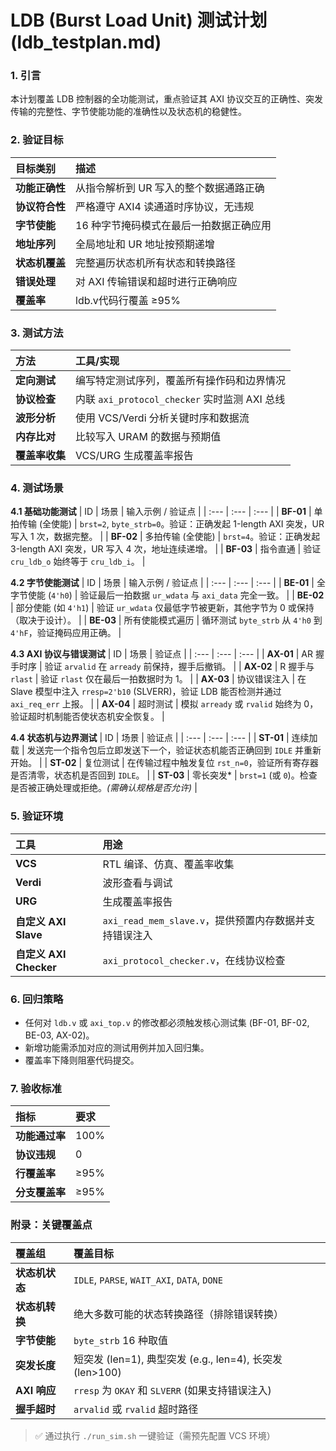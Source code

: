 
# LDB (Burst Load Unit) 测试计划 (ldb_testplan.md)

### 1. 引言
本计划覆盖 LDB 控制器的全功能测试，重点验证其 AXI 协议交互的正确性、突发传输的完整性、字节使能功能的准确性以及状态机的稳健性。

### 2. 验证目标
| 目标类别 | 描述 |
| :--- | :--- |
| **功能正确性** | 从指令解析到 UR 写入的整个数据通路正确 |
| **协议符合性** | 严格遵守 AXI4 读通道时序协议，无违规 |
| **字节使能** | 16 种字节掩码模式在最后一拍数据正确应用 |
| **地址序列** | 全局地址和 UR 地址按预期递增 |
| **状态机覆盖** | 完整遍历状态机所有状态和转换路径 |
| **错误处理** | 对 AXI 传输错误和超时进行正确响应 |
| **覆盖率** | ldb.v代码行覆盖 ≥95% |

### 3. 测试方法
| 方法 | 工具/实现 |
| :--- | :--- |
| **定向测试** | 编写特定测试序列，覆盖所有操作码和边界情况 |
| **协议检查** | 内联 `axi_protocol_checker` 实时监测 AXI 总线 |
| **波形分析** | 使用 VCS/Verdi 分析关键时序和数据流 |
| **内存比对** | 比较写入 URAM 的数据与预期值 |
| **覆盖率收集** | VCS/URG 生成覆盖率报告 |

### 4. 测试场景
**4.1 基础功能测试**
| ID | 场景 | 输入示例 / 验证点 |
| :--- | :--- | :--- |
| **BF-01** | 单拍传输 (全使能) | `brst=2`, `byte_strb=0`。验证：正确发起 1-length AXI 突发，UR 写入 1 次，数据完整。 |
| **BF-02** | 多拍传输 (全使能) | `brst=4`。验证：正确发起 3-length AXI 突发，UR 写入 4 次，地址连续递增。 |
| **BF-03** | 指令直通 | 验证 `cru_ldb_o` 始终等于 `cru_ldb_i`。 |

**4.2 字节使能测试**
| ID | 场景 | 输入示例 / 验证点 |
| :--- | :--- | :--- |
| **BE-01** | 全字节使能 (`4'h0`) | 验证最后一拍数据 `ur_wdata` 与 `axi_data` 完全一致。 |
| **BE-02** | 部分使能 (如 `4'h1`) | 验证 `ur_wdata` 仅最低字节被更新，其他字节为 0 或保持（取决于设计）。 |
| **BE-03** | 所有使能模式遍历 | 循环测试 `byte_strb` 从 `4'h0` 到 `4'hF`，验证掩码应用正确。 |

**4.3 AXI 协议与错误测试**
| ID | 场景 | 验证点 |
| :--- | :--- | :--- |
| **AX-01** | AR 握手时序 | 验证 `arvalid` 在 `arready` 前保持，握手后撤销。 |
| **AX-02** | R 握手与 `rlast` | 验证 `rlast` 仅在最后一拍数据时为 1。 |
| **AX-03** | 协议错误注入 | 在 Slave 模型中注入 `rresp=2'b10` (SLVERR)，验证 LDB 能否检测并通过 `axi_req_err` 上报。 |
| **AX-04** | 超时测试 | 模拟 `arready` 或 `rvalid` 始终为 0，验证超时机制能否使状态机安全恢复。 |

**4.4 状态机与边界测试**
| ID | 场景 | 验证点 |
| :--- | :--- | :--- |
| **ST-01** | 连续加载 | 发送完一个指令包后立即发送下一个，验证状态机能否正确回到 `IDLE` 并重新开始。 |
| **ST-02** | 复位测试 | 在传输过程中触发复位 `rst_n=0`，验证所有寄存器是否清零，状态机是否回到 `IDLE`。 |
| **ST-03** | 零长突发* | `brst=1` (或 `0`)。检查是否被正确处理或拒绝。*(需确认规格是否允许)* |

### 5. 验证环境
| 工具 | 用途 |
| :--- | :--- |
| **VCS** | RTL 编译、仿真、覆盖率收集 |
| **Verdi** | 波形查看与调试 |
| **URG** | 生成覆盖率报告 |
| **自定义 AXI Slave** | `axi_read_mem_slave.v`，提供预置内存数据并支持错误注入 |
| **自定义 AXI Checker** | `axi_protocol_checker.v`，在线协议检查 |

### 6. 回归策略
-   任何对 `ldb.v` 或 `axi_top.v` 的修改都必须触发核心测试集 (BF-01, BF-02, BE-03, AX-02)。
-   新增功能需添加对应的测试用例并加入回归集。
-   覆盖率下降则阻塞代码提交。

### 7. 验收标准
| 指标 | 要求 |
| :--- | :--- |
| **功能通过率** | 100% |
| **协议违规** | 0 |
| **行覆盖率** | ≥95% |
| **分支覆盖率** | ≥95% |

### 附录：关键覆盖点
| 覆盖组 | 覆盖目标 |
| :--- | :--- |
| **状态机状态** | `IDLE`, `PARSE`, `WAIT_AXI`, `DATA`, `DONE` |
| **状态机转换** | 绝大多数可能的状态转换路径（排除错误转换） |
| **字节使能** | `byte_strb` 16 种取值 |
| **突发长度** | 短突发 (len=1), 典型突发 (e.g., len=4), 长突发 (len>100) |
| **AXI 响应** | `rresp` 为 `OKAY` 和 `SLVERR` (如果支持错误注入) |
| **握手超时** | `arvalid` 或 `rvalid` 超时路径 |

> ✅ 通过执行 `./run_sim.sh` 一键验证（需预先配置 VCS 环境）
